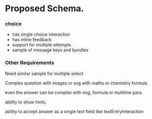 # Proposed Schema.

### choice

* has single choice interaction
* has inline feedback
* support for multiple attempts
* sample of message keys and bundles

### Other Requirements

Need similar sample for multiple select

Complex question with images or svg
with maths or chemistry formula

even the answer can be complex with img, formula or multiline para.

ability to show hints.

ability to accept answer as a single text field like textEntryInteraction
